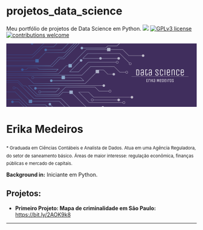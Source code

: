 # projetos_data_science
Meu portfólio de projetos de Data Science em Python.
[![](https://img.shields.io/badge/python-3.7+-blue.svg)](https://www.python.org/downloads/release/python-365/) [![GPLv3 license](https://img.shields.io/badge/License-GPLv3-blue.svg)](http://perso.crans.org/besson/LICENSE.html) [![contributions welcome](https://img.shields.io/badge/contributions-welcome-brightgreen.svg?style=flat)](https://github.com/carlosfab/data_science/issues)

<p align="center">
  <img src="Data_Science_Erika_Header.png" >
</p>

# Erika Medeiros
<sub>* Graduada em Ciências Contábeis e Analista de Dados. Atua em uma Agência Reguladora, do setor de saneamento básico. Áreas de maior interesse: regulação econômica, finanças públicas e mercado de capitais.</sub>



**Background in:** Iniciante em Python.


## Projetos:

* **Primeiro Projeto: Mapa de criminalidade em São Paulo:** https://bit.ly/2AOK9k8
---
